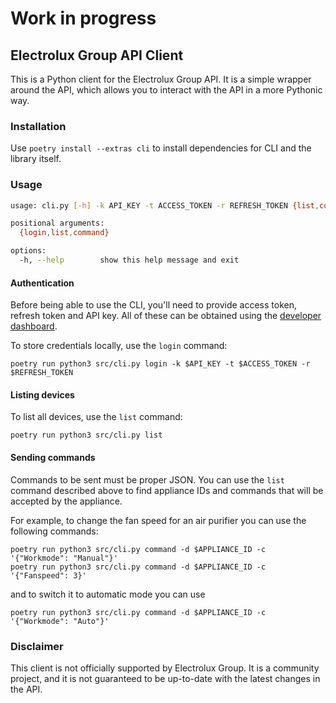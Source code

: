 # Work in progress

## Electrolux Group API Client
This is a Python client for the Electrolux Group API. It is a simple wrapper around the API, which allows you to interact with the API in a more Pythonic way.

### Installation
Use `poetry install --extras cli` to install dependencies for CLI and the library itself.

### Usage
```bash
usage: cli.py [-h] -k API_KEY -t ACCESS_TOKEN -r REFRESH_TOKEN {list,command} ...

positional arguments:
  {login,list,command}

options:
  -h, --help        show this help message and exit
```

#### Authentication
Before being able to use the CLI, you'll need to provide access token, refresh token and API key.
All of these can be obtained using the [developer dashboard](https://developer.electrolux.one/dashboard).

To store credentials locally, use the `login` command:
```
poetry run python3 src/cli.py login -k $API_KEY -t $ACCESS_TOKEN -r $REFRESH_TOKEN
```

#### Listing devices
To list all devices, use the `list` command:
```
poetry run python3 src/cli.py list
```

#### Sending commands
Commands to be sent must be proper JSON.
You can use the `list` command described above to find appliance IDs and commands that will be accepted by the appliance.

For example, to change the fan speed for an air purifier you can use the following commands:
```
poetry run python3 src/cli.py command -d $APPLIANCE_ID -c '{"Workmode": "Manual"}'
poetry run python3 src/cli.py command -d $APPLIANCE_ID -c '{"Fanspeed": 3}'
```

and to switch it to automatic mode you can use
```
poetry run python3 src/cli.py command -d $APPLIANCE_ID -c '{"Workmode": "Auto"}'
```

### Disclaimer
This client is not officially supported by Electrolux Group. It is a community project, and it is not guaranteed to be up-to-date with the latest changes in the API.
